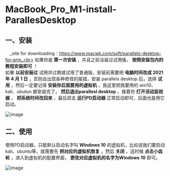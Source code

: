 # MacBook_Pro_M1-install-ParallesDesktop  
## 一、安装
&emsp;_site for downloading：https://www.macwk.com/soft/parallels-desktop-for-arm_<br>
如果你是  **第一次安装**  ，并且之前没装过试用版，  **按照安装包内的教程安装即可**  ！<br>
如果  **以前安装过**  试用并过期或试用了普通版，安装前需要把  **电脑时间改成 2021 年 4 月 1 日**  ，否则会出现各种奇怪的报错，安装 parallels desktop 后，选择  **试用**  ，然后一定要记得  **安装你后面要用的虚拟机**  ，我这里把我要用的 win10、kali、ubutun 都安装完了，  **然后退出parallesl desktop**  ，接着你  **打开活动监视器**  ，  **把系统时间改回来**  ，最后双击  **运行PD启动器**  正常启动即可，后面也是用它启动。<br>

![image](https://user-images.githubusercontent.com/53027649/124070245-177a1080-da70-11eb-9c85-033fe7a5fcaf.png)

## 二、使用
   使用PD启动器，只能默认启动名字叫  **Windows 10**  的虚拟机，比如说我们要启动kali、ubuntu等，就需要先  **把对应的虚拟机恢复**  ，然后  **关闭**  ，这时候  **点击小齿轮**  ，进入到虚拟机的配置界面，  **更改对应虚拟机的名字为Windows 10**  即可。<br>

![image](https://user-images.githubusercontent.com/53027649/124069917-9884d800-da6f-11eb-8309-aab64be8f8f3.png)
